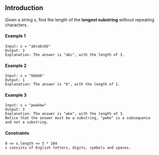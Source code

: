 ## Introduction

Given a string s, find the length of the **longest substring** without repeating characters.



#### Example 1

```
Input: s = "abcabcbb"
Output: 3
Explanation: The answer is "abc", with the length of 3.
```
#### Example 2

```
Input: s = "bbbbb"
Output: 1
Explanation: The answer is "b", with the length of 1.
```
#### Example 3

```
Input: s = "pwwkew"
Output: 3
Explanation: The answer is "wke", with the length of 3.
Notice that the answer must be a substring, "pwke" is a subsequence and not a substring.
```

#### Constraints

```
0 <= s.length <= 5 * 104
s consists of English letters, digits, symbols and spaces.
```